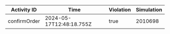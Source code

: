 | Activity ID | Time | Violation | Simulation |
| --- | --- | --- | --- |
| confirmOrder | 2024-05-17T12:48:18.755Z | true | 2010698 |